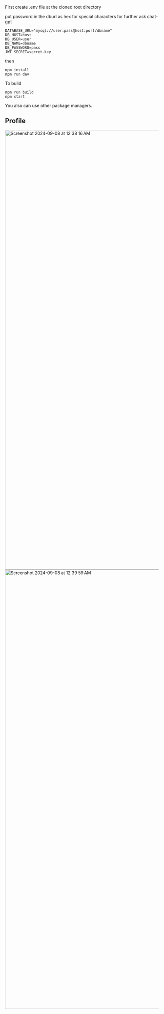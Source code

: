 First create .env file at the cloned root directory

put password in the dburl as hex for special characters for further ask chat-gpt

```
DATABASE_URL="mysql://user:pass@host:port/dbname"
DB_HOST=host
DB_USER=user
DB_NAME=dbname
DB_PASSWORD=pass
JWT_SECRET=secret-key
```

then 

```
npm install
npm run dev
```

To build
```
npm run build
npm start
```

You also can use other package managers.

## Profile

<img width="1440" alt="Screenshot 2024-09-08 at 12 38 16 AM" src="https://github.com/user-attachments/assets/667025f4-3d0b-40e6-8be7-358ddea50d2a"/>
<img width="1440" alt="Screenshot 2024-09-08 at 12 39 59 AM" src="https://github.com/user-attachments/assets/eb15ba44-b4c0-47a2-acc8-1ff62a22dc67">
